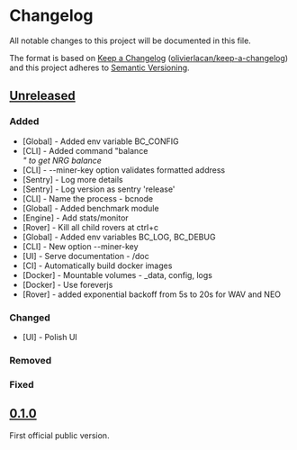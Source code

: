 # Changelog

All notable changes to this project will be documented in this file.

The format is based on [Keep a Changelog](http://keepachangelog.com/en/1.0.0/) ([olivierlacan/keep-a-changelog](https://github.com/olivierlacan/keep-a-changelog))
and this project adheres to [Semantic Versioning](http://semver.org/spec/v2.0.0.html).

## [Unreleased](https://github.com/blockcollider/bcnode/compare/v0.1.0...HEAD)

### Added

- [Global] - Added env variable BC_CONFIG
- [CLI] - Added command "balance <address>" to get NRG balance
- [CLI] - --miner-key option validates formatted address
- [Sentry] - Log more details
- [Sentry] - Log version as sentry 'release'
- [CLI] - Name the process - bcnode
- [Global] - Added benchmark module
- [Engine] - Add stats/monitor
- [Rover] - Kill all child rovers at ctrl+c
- [Global] - Added env variables BC_LOG, BC_DEBUG
- [CLI] - New option --miner-key
- [UI] - Serve documentation - /doc
- [CI] - Automatically build docker images
- [Docker] - Mountable volumes - _data, config, logs
- [Docker] - Use foreverjs
- [Rover] - added exponential backoff from 5s to 20s for WAV and NEO

### Changed

- [UI] - Polish UI

### Removed

### Fixed

## [0.1.0](https://github.com/blockcollider/bcnode/compare/24f54034f8d23a74e5d191528523952fb716c853...v0.1.0)

First official public version.
